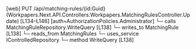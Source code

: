 [web] PUT /api/matching-rules/{id:Guid}  (Workpapers.Next.API.Controllers.Workpapers.MatchingRulesController.Update)  [L134–L146] [auth=AuthorizationPolicies.Administrator]
  └─ calls MatchingRuleRepository.WriteQuery [L138]
  └─ writes_to MatchingRule [L138]
    └─ reads_from MatchingRules
  └─ uses_service IControlledRepository<MatchingRule>
    └─ method WriteQuery [L138]

